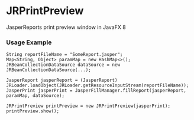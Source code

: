 # JRPrintPreview
JasperReports print preview window in JavaFX 8

### Usage Example
```
String reportFileName = "SomeReport.jasper";
Map<String, Object> paramMap = new HashMap<>();
JRBeanCollectionDataSource dataSource = new JRBeanCollectionDataSource(...);

JasperReport jasperReport = (JasperReport) JRLoader.loadObject(JRLoader.getResourceInputStream(reportFileName));
JasperPrint jasperPrint = JasperFillManager.fillReport(jasperReport, paramMap, dataSource);

JRPrintPreview printPreview = new JRPrintPreview(jasperPrint);
printPreview.show();
```
